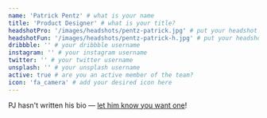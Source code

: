 ```yaml
---
name: 'Patrick Pentz' # what is your name
title: 'Product Designer' # what is your title?
headshotPro: '/images/headshots/pentz-patrick.jpg' # put your headshot here
headshotFun: '/images/headshots/pentz-patrick-h.jpg' # put your headshot here
dribbble: '' # your dribbble username
instagram: '' # your instagram username
twitter: '' # your twitter username
unsplash: '' # your unsplash username
active: true # are you an active member of the team?
icon: 'fa_camera' # add your desired icon here
---
```


PJ hasn't written his bio — [let him know you want one](mailto:patrick.pentz@liferay.com)!
